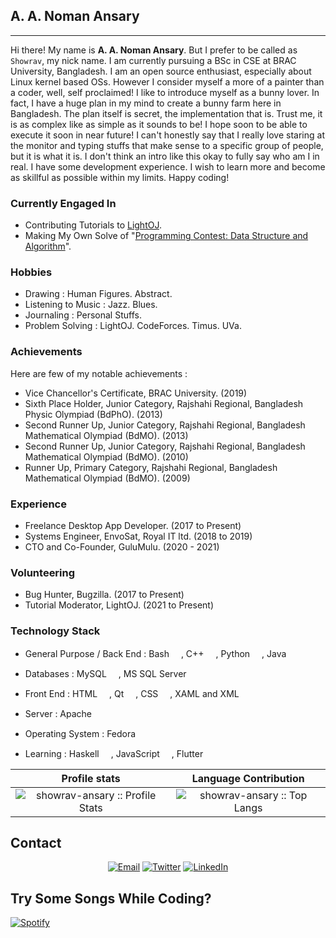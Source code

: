 ## A. A. Noman Ansary ##
---
Hi there! My name is __A. A. Noman Ansary__. But I prefer to be called as `Showrav`, my nick name. I am currently pursuing a BSc in CSE at BRAC University, Bangladesh. I am an open source enthusiast, especially about Linux kernel based OSs. However I consider myself a more of a painter than a coder, well, self proclaimed! I like to introduce myself as a bunny lover. In fact, I have a huge plan in my mind to create a bunny farm here in Bangladesh. The plan itself is secret, the implementation that is. Trust me, it is as complex like as simple as it sounds to be! I hope soon to be able to execute it soon in near future! I can't honestly say that I really love staring at the monitor and typing stuffs that make sense to a specific group of people, but it is what it is. I don't think an intro like this okay to fully say who am I in real. I have some development experience. I wish to learn more and become as skillful as possible within my limits. Happy coding! 

### Currently Engaged In ### 
- Contributing Tutorials to [LightOJ](https://github.com/lightoj-dev/problem-tutorials "LightOJ"). 
- Making My Own Solve of "[Programming Contest: Data Structure and Algorithm](https://github.com/showrav-ansary/Programming-Contest-Data-Structure-and-Algorithm-by-Md.-Mahbubul-Hasan "Programming Contest: Data Structure and Algorithm by Md. Mahbubul Hasan")".

### Hobbies ###
- Drawing : Human Figures. Abstract. 
- Listening to Music : Jazz. Blues.
- Journaling : Personal Stuffs.
- Problem Solving : LightOJ. CodeForces. Timus. UVa.

### Achievements ###
Here are few of my notable achievements :
- Vice Chancellor's Certificate, BRAC University. (2019)
- Sixth Place Holder, Junior Category, Rajshahi Regional, Bangladesh Physic Olympiad (BdPhO). (2013)
- Second Runner Up, Junior Category, Rajshahi Regional, Bangladesh Mathematical Olympiad (BdMO). (2013)
- Second Runner Up, Junior Category, Rajshahi Regional, Bangladesh Mathematical Olympiad (BdMO). (2010)
- Runner Up, Primary Category, Rajshahi Regional, Bangladesh Mathematical Olympiad (BdMO). (2009)

### Experience ###
- Freelance Desktop App Developer. (2017 to Present)
- Systems Engineer, EnvoSat, Royal IT ltd. (2018 to 2019)
- CTO and Co-Founder, GuluMulu. (2020 - 2021)

### Volunteering ###
- Bug Hunter, Bugzilla. (2017 to Present)
- Tutorial Moderator, LightOJ. (2021 to Present)

### Technology Stack ###
- General Purpose / Back End : 
   Bash <img src="https://github.com/tomchen/stack-icons/blob/master/logos/bash.svg" width="15" height="15">, C++ <img src="https://github.com/tomchen/stack-icons/blob/master/logos/c-plusplus.svg" width="15" height="15">, Python <img src="https://github.com/tomchen/stack-icons/blob/master/logos/python.svg" width="15" height="15">, Java <img src="https://github.com/tomchen/stack-icons/blob/master/logos/java.svg" width="15" height="15">

- Databases : 
   MySQL <img src="https://github.com/tomchen/stack-icons/blob/master/logos/mysql.svg" width="15" height="15">, MS SQL Server 
  
- Front End : 
  HTML <img src="https://github.com/tomchen/stack-icons/blob/master/logos/html-5.svg" width="15" height="15">, Qt <img src="https://github.com/tomchen/stack-icons/blob/master/logos/qt.svg" width="15" height="15">, CSS <img src="https://github.com/tomchen/stack-icons/blob/master/logos/css-3_official.svg" width="15" height="15">, XAML and XML

  
- Server : 
   Apache <img src="https://github.com/tomchen/stack-icons/blob/master/logos/apache.svg" width="15" height="15">

- Operating System : 
   Fedora <img src="https://github.com/tomchen/stack-icons/blob/master/logos/fedora.svg" width="15" height="15">
  
- Learning : Haskell <img src="https://github.com/tomchen/stack-icons/blob/master/logos/haskell-icon.svg" width="15" height="15">, JavaScript <img src="https://github.com/tomchen/stack-icons/blob/master/logos/javascript.svg" width="15" height="15">, Flutter <img src="https://github.com/tomchen/stack-icons/blob/master/logos/flutter.svg" width="15" height="15">
  

Profile stats              |  Language Contribution
:-------------------------:|:-------------------------:
![showrav-ansary :: Profile Stats](https://github-readme-stats.vercel.app/api?username=showrav-ansary&show_icons=true&theme=dark) | ![showrav-ansary :: Top Langs](https://github-readme-stats.vercel.app/api/top-langs/?username=showrav-ansary&langs_count=5&theme=tokyonight&layout=compact&hide=html)

## Contact ##
<p align="center">
<a href="mailto:showrav.ansary.bd@gmail.com"><img alt="Email" src="https://img.shields.io/badge/Gmail-showrav.ansary.bd@gmail.com-red?style=flat&logo=gmail"></a>
<a href="https://twitter.com/ansary_showrav"><img alt="Twitter" src="https://img.shields.io/badge/Twitter-A._A._Noman_Ansary-blue?style=flat&logo=twitter"></a>
<a href="https://www.linkedin.com/in/showrav-ansary/"><img alt="LinkedIn" src="https://img.shields.io/badge/LinkedIn-A._A._Noman_Ansary-blue?style=flat&logo=linkedin"></a>
</p>

## Try Some Songs While Coding? ##
[![Spotify](https://spotify-github-readme.vercel.app/api/spotify)](https://open.spotify.com/playlist/3NNB9lUfO1ULttAKkAaSbQ?si=3b881492f0b044a3)

<!--
**showrav-ansary/showrav-ansary** is a ✨ _special_ ✨ repository because its `README.md` (this file) appears on your GitHub profile.

Here are some ideas to get you started:

- 🔭 I’m currently working on ...
- 🌱 I’m currently learning ...
- 👯 I’m looking to collaborate on ...
- 🤔 I’m looking for help with ...
- 💬 Ask me about ...
- 📫 How to reach me: ...
- 😄 Pronouns: ...
- ⚡ Fun fact: ...
-->
